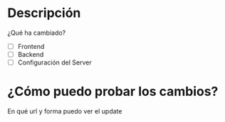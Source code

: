 # Descripción
¿Qué ha cambiado?

- [ ] Frontend
- [ ] Backend
- [ ] Configuración del Server

# ¿Cómo puedo probar los cambios?
En qué url y forma puedo ver el update
